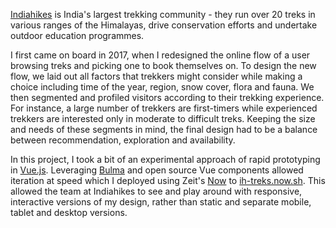 [Indiahikes](https://indiahikes.com) is India's largest trekking community - they run over 20 treks in various ranges of the Himalayas, drive conservation efforts and undertake outdoor education programmes.

I first came on board in 2017, when I redesigned the online flow of a user browsing treks and picking one to book themselves on. To design the new flow, we laid out all factors that trekkers might consider while making a choice including time of the year, region, snow cover, flora and fauna. We then segmented and profiled visitors according to their trekking experience. For instance, a large number of trekkers are first-timers while experienced trekkers are interested only in moderate to difficult treks. Keeping the size and needs of these segments in mind, the final design had to be a balance between recommendation, exploration and availability.

In this project, I took a bit of an experimental approach of rapid prototyping in [Vue.js](https://vuejs.org). Leveraging [Bulma](https://bulma.io) and open source Vue components allowed iteration at speed which I deployed using Zeit's [Now](https://zeit.co/now) to [ih-treks.now.sh](https://ih-treks.now.sh). This allowed the team at Indiahikes to see and play around with responsive, interactive versions of my design, rather than static and separate mobile, tablet and desktop versions.